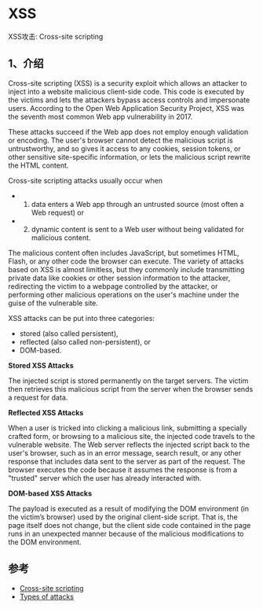 # XSS

XSS攻击: Cross-site scripting

## 1、介绍

Cross-site scripting (XSS) is a security exploit
which allows an attacker to inject into a website malicious client-side code.
This code is executed by the victims and lets the attackers bypass access controls and impersonate users.
According to the Open Web Application Security Project,
XSS was the seventh most common Web app vulnerability in 2017.

These attacks succeed if the Web app does not employ enough validation or encoding.
The user's browser cannot detect the malicious script is untrustworthy,
and so gives it access to any cookies, session tokens,
or other sensitive site-specific information,
or lets the malicious script rewrite the HTML content.

Cross-site scripting attacks usually occur when

- 1) data enters a Web app through an untrusted source (most often a Web request) or
- 2) dynamic content is sent to a Web user without being validated for malicious content.

The malicious content often includes JavaScript,
but sometimes HTML, Flash, or any other code the browser can execute.
The variety of attacks based on XSS is almost limitless,
but they commonly include transmitting private data like cookies or other session information to the attacker,
redirecting the victim to a webpage controlled by the attacker,
or performing other malicious operations on the user's machine under the guise of the vulnerable site.

XSS attacks can be put into three categories:

- stored (also called persistent),
- reflected (also called non-persistent), or
- DOM-based.

**Stored XSS Attacks**

The injected script is stored permanently on the target servers.
The victim then retrieves this malicious script from the server when the browser sends a request for data.

**Reflected XSS Attacks**

When a user is tricked into clicking a malicious link,
submitting a specially crafted form,
or browsing to a malicious site, the injected code travels to the vulnerable website.
The Web server reflects the injected script back to the user's browser,
such as in an error message, search result,
or any other response that includes data sent to the server as part of the request.
The browser executes the code because it assumes the response is from a "trusted" server
which the user has already interacted with.

**DOM-based XSS Attacks**

The payload is executed as a result of
modifying the DOM environment (in the victim’s browser) used by the original client-side script.
That is, the page itself does not change,
but the client side code contained in the page runs in an unexpected manner
because of the malicious modifications to the DOM environment.

## 参考

- [Cross-site scripting](https://developer.mozilla.org/en-US/docs/Glossary/Cross-site_scripting)
- [Types of attacks](https://developer.mozilla.org/en-US/docs/Web/Security/Types_of_attacks)
